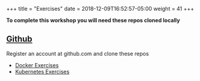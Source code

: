 +++
title = "Exercises"
date = 2018-12-09T16:52:57-05:00
weight = 41
+++

**To complete this workshop you will need these repos cloned locally** 

## [Github](https://github.com)

Register an account at github.com and clone these repos

* [Docker Exercises](https://github.com/shahadarsh/docker-k8s-workshop)
* [Kubernetes Exercises](https://github.com/contino/k8s-workshop)
